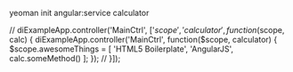 yeoman init angular:service calculator


// diExampleApp.controller('MainCtrl', ['$scope', 'calculator', function($scope, calc) {
diExampleApp.controller('MainCtrl', function($scope, calculator) {
  $scope.awesomeThings = [
    'HTML5 Boilerplate',
    'AngularJS',
    calc.someMethod()
  ];
});
// }]);